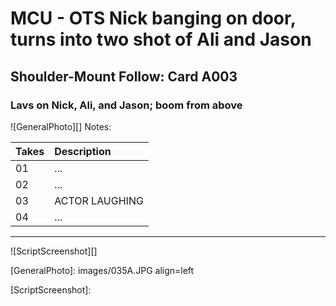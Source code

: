 # MCU - OTS Nick banging on door, turns into two shot of Ali and Jason

## Shoulder-Mount Follow: Card A003

### Lavs on Nick, Ali, and Jason; boom from above

![GeneralPhoto][]
Notes: 

| Takes | Description |
|:---|:----|
| 01 | ... |
| 02 | ... |
| 03 | ACTOR LAUGHING |
| 04 | ... |

----

![ScriptScreenshot][]


[GeneralPhoto]:  images/035A.JPG align=left

[ScriptScreenshot]: 